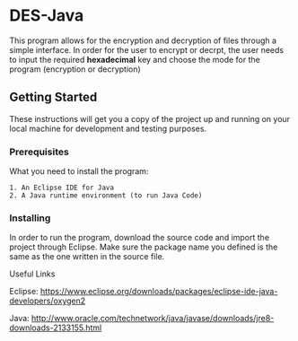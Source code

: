 # DES-Java

This program allows for the encryption and decryption of files through a simple interface. In order for the user to encrypt or decrpt, the user needs to input the required **hexadecimal** key and choose the mode for the program (encryption or decryption)

## Getting Started

These instructions will get you a copy of the project up and running on your local machine for development and testing purposes.

### Prerequisites

What you need to install the program:

```
1. An Eclipse IDE for Java
2. A Java runtime environment (to run Java Code)
```

### Installing

In order to run the program, download the source code and import the project through Eclipse. Make sure the package name you defined is the same as the one written in the source file.

Useful Links

Eclipse: https://www.eclipse.org/downloads/packages/eclipse-ide-java-developers/oxygen2

Java: http://www.oracle.com/technetwork/java/javase/downloads/jre8-downloads-2133155.html
